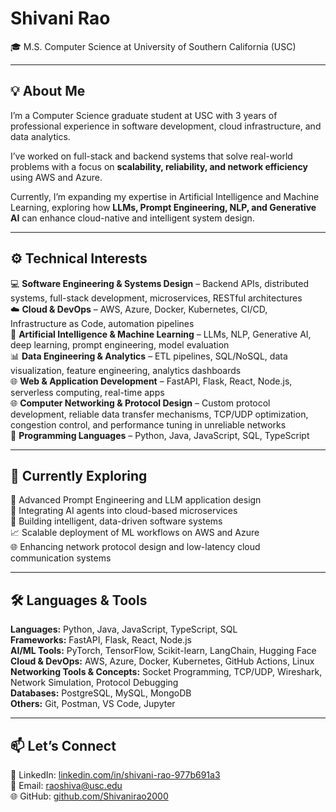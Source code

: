 # Shivani Rao  
🎓 M.S. Computer Science at University of Southern California (USC)

---

## 💡 About Me  
I’m a Computer Science graduate student at USC with 3 years of professional experience in software development, cloud infrastructure, and data analytics.  

I’ve worked on full-stack and backend systems that solve real-world problems with a focus on **scalability, reliability, and network efficiency** using AWS and Azure.  

Currently, I’m expanding my expertise in Artificial Intelligence and Machine Learning, exploring how **LLMs, Prompt Engineering, NLP, and Generative AI** can enhance cloud-native and intelligent system design.

---

## ⚙️ Technical Interests  
💻 **Software Engineering & Systems Design** – Backend APIs, distributed systems, full-stack development, microservices, RESTful architectures  
☁️ **Cloud & DevOps** – AWS, Azure, Docker, Kubernetes, CI/CD, Infrastructure as Code, automation pipelines  
🧠 **Artificial Intelligence & Machine Learning** – LLMs, NLP, Generative AI, deep learning, prompt engineering, model evaluation  
📊 **Data Engineering & Analytics** – ETL pipelines, SQL/NoSQL, data visualization, feature engineering, analytics dashboards  
🌐 **Web & Application Development** – FastAPI, Flask, React, Node.js, serverless computing, real-time apps  
🌐 **Computer Networking & Protocol Design** – Custom protocol development, reliable data transfer mechanisms, TCP/UDP optimization, congestion control, and performance tuning in unreliable networks  
🧰 **Programming Languages** – Python, Java, JavaScript, SQL, TypeScript  

---

## 🧠 Currently Exploring  
🚀 Advanced Prompt Engineering and LLM application design  
🤖 Integrating AI agents into cloud-based microservices  
🧩 Building intelligent, data-driven software systems  
📈 Scalable deployment of ML workflows on AWS and Azure  
🌐 Enhancing network protocol design and low-latency cloud communication systems

---

## 🛠️ Languages & Tools  
**Languages:** Python, Java, JavaScript, TypeScript, SQL  
**Frameworks:** FastAPI, Flask, React, Node.js  
**AI/ML Tools:** PyTorch, TensorFlow, Scikit-learn, LangChain, Hugging Face  
**Cloud & DevOps:** AWS, Azure, Docker, Kubernetes, GitHub Actions, Linux  
**Networking Tools & Concepts:** Socket Programming, TCP/UDP, Wireshark, Network Simulation, Protocol Debugging  
**Databases:** PostgreSQL, MySQL, MongoDB  
**Others:** Git, Postman, VS Code, Jupyter  

---

## 📫 Let’s Connect  
💼 LinkedIn: [linkedin.com/in/shivani-rao-977b691a3](https://www.linkedin.com/in/shivani-rao-977b691a3)  
📧 Email: raoshiva@usc.edu  
🌐 GitHub: [github.com/Shivanirao2000](https://github.com/Shivanirao2000)
